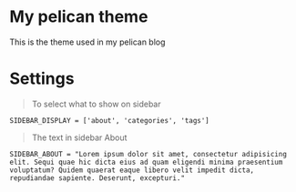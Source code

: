 # My pelican theme
This is the theme used in my pelican blog

# Settings

> To select what to show on sidebar
```
SIDEBAR_DISPLAY = ['about', 'categories', 'tags']
```

> The text in sidebar About
```
SIDEBAR_ABOUT = "Lorem ipsum dolor sit amet, consectetur adipisicing elit. Sequi quae hic dicta eius ad quam eligendi minima praesentium voluptatum? Quidem quaerat eaque libero velit impedit dicta, repudiandae sapiente. Deserunt, excepturi."
```